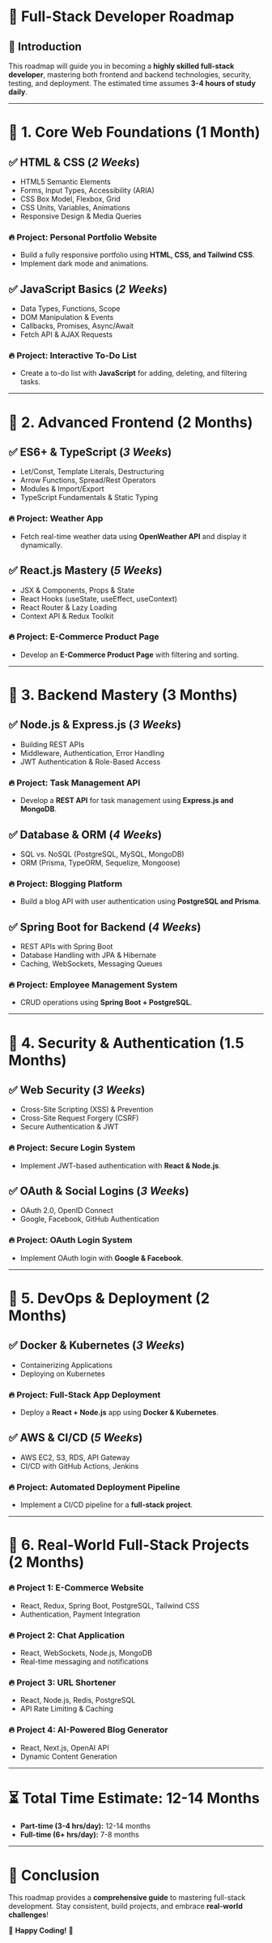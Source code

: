 # 🚀 Full-Stack Developer Roadmap

## 📌 Introduction

This roadmap will guide you in becoming a **highly skilled full-stack developer**, mastering both frontend and backend technologies, security, testing, and deployment. The estimated time assumes **3-4 hours of study daily**.

---

# 📖 1. Core Web Foundations (1 Month)

## ✅ HTML & CSS (*2 Weeks*)

- HTML5 Semantic Elements
- Forms, Input Types, Accessibility (ARIA)
- CSS Box Model, Flexbox, Grid
- CSS Units, Variables, Animations
- Responsive Design & Media Queries

### 🔥 Project: **Personal Portfolio Website**

- Build a fully responsive portfolio using **HTML, CSS, and Tailwind CSS**.
- Implement dark mode and animations.

## ✅ JavaScript Basics (*2 Weeks*)

- Data Types, Functions, Scope
- DOM Manipulation & Events
- Callbacks, Promises, Async/Await
- Fetch API & AJAX Requests

### 🔥 Project: **Interactive To-Do List**

- Create a to-do list with **JavaScript** for adding, deleting, and filtering tasks.

---

# 📖 2. Advanced Frontend (2 Months)

## ✅ ES6+ & TypeScript (*3 Weeks*)

- Let/Const, Template Literals, Destructuring
- Arrow Functions, Spread/Rest Operators
- Modules & Import/Export
- TypeScript Fundamentals & Static Typing

### 🔥 Project: **Weather App**

- Fetch real-time weather data using **OpenWeather API** and display it dynamically.

## ✅ React.js Mastery (*5 Weeks*)

- JSX & Components, Props & State
- React Hooks (useState, useEffect, useContext)
- React Router & Lazy Loading
- Context API & Redux Toolkit

### 🔥 Project: **E-Commerce Product Page**

- Develop an **E-Commerce Product Page** with filtering and sorting.

---

# 📖 3. Backend Mastery (3 Months)

## ✅ Node.js & Express.js (*3 Weeks*)

- Building REST APIs
- Middleware, Authentication, Error Handling
- JWT Authentication & Role-Based Access

### 🔥 Project: **Task Management API**

- Develop a **REST API** for task management using **Express.js and MongoDB**.

## ✅ Database & ORM (*4 Weeks*)

- SQL vs. NoSQL (PostgreSQL, MySQL, MongoDB)
- ORM (Prisma, TypeORM, Sequelize, Mongoose)

### 🔥 Project: **Blogging Platform**

- Build a blog API with user authentication using **PostgreSQL and Prisma**.

## ✅ Spring Boot for Backend (*4 Weeks*)

- REST APIs with Spring Boot
- Database Handling with JPA & Hibernate
- Caching, WebSockets, Messaging Queues

### 🔥 Project: **Employee Management System**

- CRUD operations using **Spring Boot + PostgreSQL**.

---

# 📖 4. Security & Authentication (1.5 Months)

## ✅ Web Security (*3 Weeks*)

- Cross-Site Scripting (XSS) & Prevention
- Cross-Site Request Forgery (CSRF)
- Secure Authentication & JWT

### 🔥 Project: **Secure Login System**

- Implement JWT-based authentication with **React & Node.js**.

## ✅ OAuth & Social Logins (*3 Weeks*)

- OAuth 2.0, OpenID Connect
- Google, Facebook, GitHub Authentication

### 🔥 Project: **OAuth Login System**

- Implement OAuth login with **Google & Facebook**.

---

# 📖 5. DevOps & Deployment (2 Months)

## ✅ Docker & Kubernetes (*3 Weeks*)

- Containerizing Applications
- Deploying on Kubernetes

### 🔥 Project: **Full-Stack App Deployment**

- Deploy a **React + Node.js** app using **Docker & Kubernetes**.

## ✅ AWS & CI/CD (*5 Weeks*)

- AWS EC2, S3, RDS, API Gateway
- CI/CD with GitHub Actions, Jenkins

### 🔥 Project: **Automated Deployment Pipeline**

- Implement a CI/CD pipeline for a **full-stack project**.

---

# 📖 6. Real-World Full-Stack Projects (2 Months)

### 🔥 Project 1: **E-Commerce Website**

- React, Redux, Spring Boot, PostgreSQL, Tailwind CSS
- Authentication, Payment Integration

### 🔥 Project 2: **Chat Application**

- React, WebSockets, Node.js, MongoDB
- Real-time messaging and notifications

### 🔥 Project 3: **URL Shortener**

- React, Node.js, Redis, PostgreSQL
- API Rate Limiting & Caching

### 🔥 Project 4: **AI-Powered Blog Generator**

- React, Next.js, OpenAI API
- Dynamic Content Generation

---

# ⏳ Total Time Estimate: **12-14 Months**

- **Part-time (3-4 hrs/day):** 12-14 months
- **Full-time (6+ hrs/day):** 7-8 months

---

# 🎯 Conclusion

This roadmap provides a **comprehensive guide** to mastering full-stack development. Stay consistent, build projects, and embrace **real-world challenges**!

🚀 **Happy Coding!** 🎯

